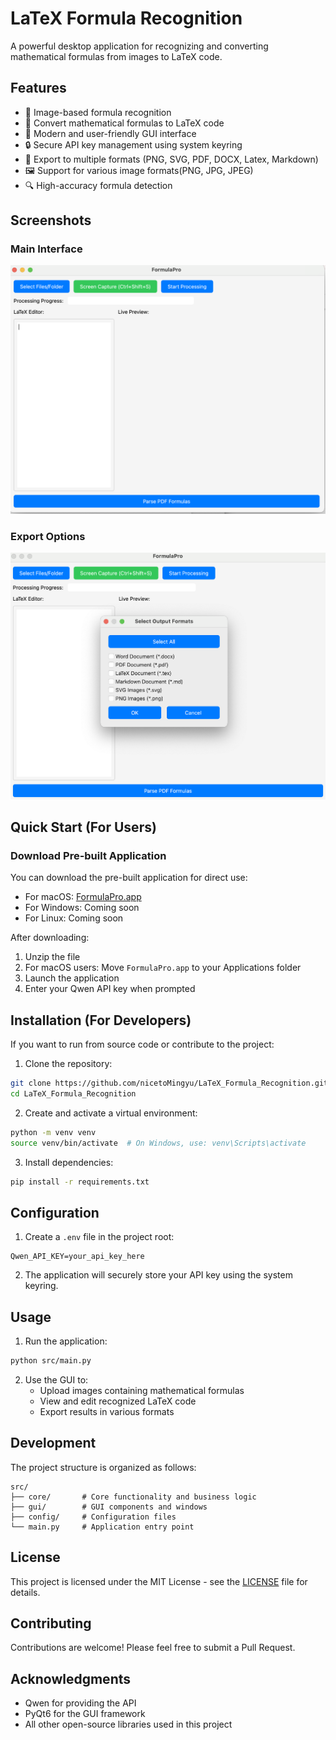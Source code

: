 # LaTeX Formula Recognition

A powerful desktop application for recognizing and converting mathematical formulas from images to LaTeX code.

## Features

- 📸 Image-based formula recognition
- 🔄 Convert mathematical formulas to LaTeX code
- 🎨 Modern and user-friendly GUI interface
- 🔒 Secure API key management using system keyring
- 📝 Export to multiple formats (PNG, SVG, PDF, DOCX, Latex, Markdown)
- 🖼️ Support for various image formats(PNG, JPG, JPEG)
- 🔍 High-accuracy formula detection

## Screenshots

### Main Interface
![Main Interface](assets/screenshots/main_interface.png)

### Export Options
![Export Options](assets/screenshots/export_options.png)

## Quick Start (For Users)

### Download Pre-built Application

You can download the pre-built application for direct use:

- For macOS: [FormulaPro.app](releases/FormulaPro.app.zip)
- For Windows: Coming soon
- For Linux: Coming soon

After downloading:
1. Unzip the file
2. For macOS users: Move `FormulaPro.app` to your Applications folder
3. Launch the application
4. Enter your Qwen API key when prompted

## Installation (For Developers)

If you want to run from source code or contribute to the project:

1. Clone the repository:
```bash
git clone https://github.com/nicetoMingyu/LaTeX_Formula_Recognition.git
cd LaTeX_Formula_Recognition
```

2. Create and activate a virtual environment:
```bash
python -m venv venv
source venv/bin/activate  # On Windows, use: venv\Scripts\activate
```

3. Install dependencies:
```bash
pip install -r requirements.txt
```

## Configuration

1. Create a `.env` file in the project root:
```
Qwen_API_KEY=your_api_key_here
```

2. The application will securely store your API key using the system keyring.

## Usage

1. Run the application:
```bash
python src/main.py
```

2. Use the GUI to:
   - Upload images containing mathematical formulas
   - View and edit recognized LaTeX code
   - Export results in various formats

## Development

The project structure is organized as follows:
```
src/
├── core/       # Core functionality and business logic
├── gui/        # GUI components and windows
├── config/     # Configuration files
└── main.py     # Application entry point
```

## License

This project is licensed under the MIT License - see the [LICENSE](LICENSE) file for details.

## Contributing

Contributions are welcome! Please feel free to submit a Pull Request.

## Acknowledgments

- Qwen for providing the API
- PyQt6 for the GUI framework
- All other open-source libraries used in this project 